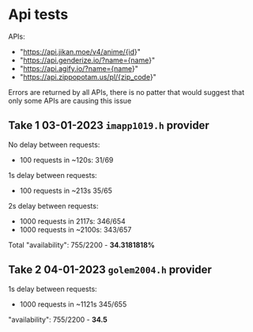 # Api tests

APIs:

- "<https://api.jikan.moe/v4/anime/{id>}"
- "<https://api.genderize.io/?name={name>}"
- "<https://api.agify.io/?name={name>}"
- "<https://api.zippopotam.us/pl/{zip_code>}"

Errors are returned by all APIs, there is no patter that would suggest that only some APIs are causing this issue

## Take 1 03-01-2023 `imapp1019.h` provider

No delay between requests:

- 100 requests in ~120s: 31/69

1s delay between requests:

- 100 requests in ~213s 35/65

2s delay between requests:

- 1000 requests in 2117s: 346/654
- 1000 requests in ~2100s: 343/657

Total "availability": 755/2200 - **34.3181818%**

## Take 2 04-01-2023 `golem2004.h` provider

1s delay between requests:

- 1000 requests in ~1121s 345/655

"availability": 755/2200 - **34.5**
